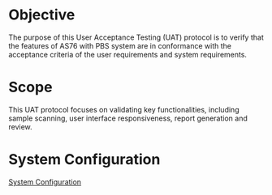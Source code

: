 # Objective
The purpose of this User Acceptance Testing (UAT) protocol is to verify that the features of AS76 with PBS system are in conformance with the acceptance criteria of the user requirements and system requirements.
# Scope
This UAT protocol focuses on validating key functionalities, including sample scanning, user interface responsiveness, report generation and review. 
# System Configuration

[System Configuration](System_configuration.md)